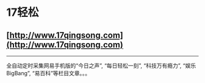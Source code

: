 # 17轻松
## [http://www.17qingsong.com](http://www.17qingsong.com)
--------
全自动定时采集网易手机版的“今日之声”, “每日轻松一刻”, “科技万有瘾力”, “娱乐BigBang”, “易百科”等栏目文章。。。